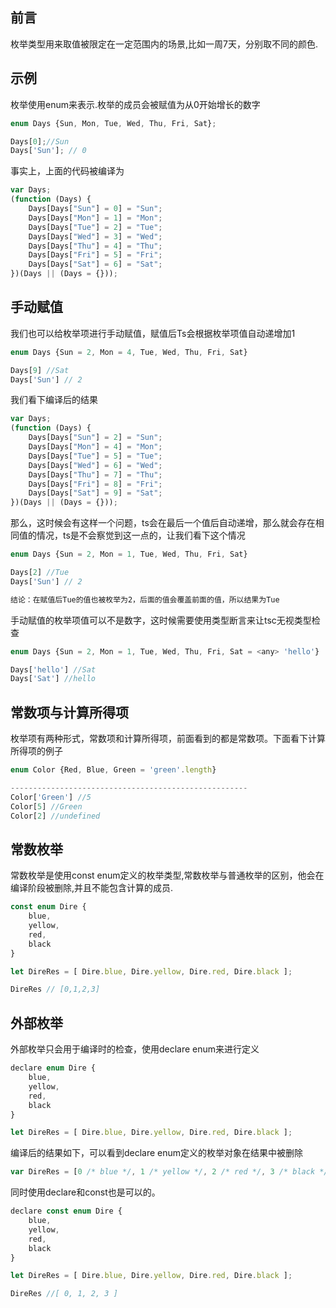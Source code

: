 ## 前言

枚举类型用来取值被限定在一定范围内的场景,比如一周7天，分别取不同的颜色.

## 示例

枚举使用enum来表示.枚举的成员会被赋值为从0开始增长的数字

```js
enum Days {Sun, Mon, Tue, Wed, Thu, Fri, Sat};

Days[0];//Sun
Days['Sun']; // 0
```

事实上，上面的代码被编译为

```js
var Days;
(function (Days) {
    Days[Days["Sun"] = 0] = "Sun";
    Days[Days["Mon"] = 1] = "Mon";
    Days[Days["Tue"] = 2] = "Tue";
    Days[Days["Wed"] = 3] = "Wed";
    Days[Days["Thu"] = 4] = "Thu";
    Days[Days["Fri"] = 5] = "Fri";
    Days[Days["Sat"] = 6] = "Sat";
})(Days || (Days = {}));
```

## 手动赋值

我们也可以给枚举项进行手动赋值，赋值后Ts会根据枚举项值自动递增加1

```js
enum Days {Sun = 2, Mon = 4, Tue, Wed, Thu, Fri, Sat}

Days[9] //Sat
Days['Sun'] // 2
```

我们看下编译后的结果

```js
var Days;
(function (Days) {
    Days[Days["Sun"] = 2] = "Sun";
    Days[Days["Mon"] = 4] = "Mon";
    Days[Days["Tue"] = 5] = "Tue";
    Days[Days["Wed"] = 6] = "Wed";
    Days[Days["Thu"] = 7] = "Thu";
    Days[Days["Fri"] = 8] = "Fri";
    Days[Days["Sat"] = 9] = "Sat";
})(Days || (Days = {}));
```

那么，这时候会有这样一个问题，ts会在最后一个值后自动递增，那么就会存在相同值的情况，ts是不会察觉到这一点的，让我们看下这个情况

```js
enum Days {Sun = 2, Mon = 1, Tue, Wed, Thu, Fri, Sat}

Days[2] //Tue
Days['Sun'] // 2

结论：在赋值后Tue的值也被枚举为2，后面的值会覆盖前面的值，所以结果为Tue
```

手动赋值的枚举项值可以不是数字，这时候需要使用类型断言来让tsc无视类型检查

```js
enum Days {Sun = 2, Mon = 1, Tue, Wed, Thu, Fri, Sat = <any> 'hello'}

Days['hello'] //Sat
Days['Sat'] //hello
```

## 常数项与计算所得项

枚举项有两种形式，常数项和计算所得项，前面看到的都是常数项。下面看下计算所得项的例子

```js
enum Color {Red, Blue, Green = 'green'.length}

-----------------------------------------------------
Color['Green'] //5
Color[5] //Green
Color[2] //undefined
```

## 常数枚举

常数枚举是使用const enum定义的枚举类型,常数枚举与普通枚举的区别，他会在编译阶段被删除,并且不能包含计算的成员.

```js
const enum Dire {
    blue,
    yellow,
    red,
    black
}

let DireRes = [ Dire.blue, Dire.yellow, Dire.red, Dire.black ];

DireRes // [0,1,2,3]
```

## 外部枚举

外部枚举只会用于编译时的检查，使用declare enum来进行定义

```js
declare enum Dire {
    blue,
    yellow,
    red,
    black
}

let DireRes = [ Dire.blue, Dire.yellow, Dire.red, Dire.black ];
```

编译后的结果如下，可以看到declare enum定义的枚举对象在结果中被删除

```js
var DireRes = [0 /* blue */, 1 /* yellow */, 2 /* red */, 3 /* black */];
```

同时使用declare和const也是可以的。

```js
declare const enum Dire {
    blue,
    yellow,
    red,
    black
}

let DireRes = [ Dire.blue, Dire.yellow, Dire.red, Dire.black ];

DireRes //[ 0, 1, 2, 3 ]
```